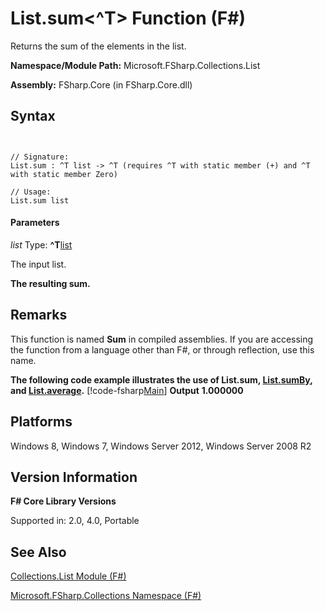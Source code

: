 # List.sum<^T> Function (F#)

Returns the sum of the elements in the list.

**Namespace/Module Path:** Microsoft.FSharp.Collections.List

**Assembly:** FSharp.Core (in FSharp.Core.dll)


## Syntax


```


// Signature:
List.sum : ^T list -> ^T (requires ^T with static member (+) and ^T with static member Zero)

// Usage:
List.sum list

```



#### Parameters
*list*
Type: **^T**[list](http://msdn.microsoft.com/en-us/library/c627b668-477b-4409-91ed-06d7f1b3e4a7)


The input list.



**The resulting sum.**
## Remarks
This function is named **Sum** in compiled assemblies. If you are accessing the function from a language other than F#, or through reflection, use this name.

**The following code example illustrates the use of List.sum, [List.sumBy](http://msdn.microsoft.com/en-us/library/b7623389-0fe1-4762-9c67-51079903ab7d), and [List.average](http://msdn.microsoft.com/en-us/library/2b9a627b-106d-4548-8c4c-ab5058b8f8e1).**
[!code-fsharp[Main](snippets/fslists/snippet11.fs)]
**Output**
**1.000000**
## Platforms
Windows 8, Windows 7, Windows Server 2012, Windows Server 2008 R2


## Version Information
**F# Core Library Versions**

Supported in: 2.0, 4.0, Portable




## See Also
[Collections.List Module &#40;F&#35;&#41;](Collections.List+Module+%28FSharp%29.md)

[Microsoft.FSharp.Collections Namespace &#40;F&#35;&#41;](Microsoft.FSharp.Collections+Namespace+%28FSharp%29.md)

